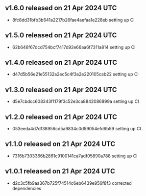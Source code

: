 ## v1.6.0 released on 21 Apr 2024 UTC
  * 8fc8dd31bfb3b641a2217b26fae4aefaa1e228eb setting up CI
## v1.5.0 released on 21 Apr 2024 UTC
  * 62b646f67dcd754bcf7417d92e66aa6f7311a814 setting up CI
## v1.4.0 released on 21 Apr 2024 UTC
  * d47d5b56e21e55132a2ec5c4f3a2e220105cab22 setting up CI
## v1.3.0 released on 21 Apr 2024 UTC
  * d5e7cbdcc608343f1179f3c52e3ca8842086899a setting up CI
## v1.2.0 released on 21 Apr 2024 UTC
  * 053eeda4d7df38956cd5a9834c0d59054efd6b59 setting up CI
## v1.1.0 released on 21 Apr 2024 UTC
  * 7316b7303366b2861c9100141ca7adf05890a788 setting up CI
## v1.0.1 released on 21 Apr 2024 UTC
  * d2c3c5fb9aa367b725f74514c6eb6439e956f8f3 corrected dependencies
